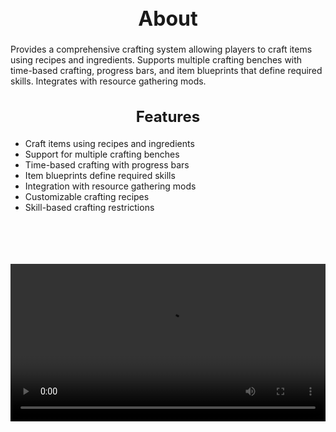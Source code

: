 <h1 style="text-align:center; font-size:2rem; font-weight:bold;">About</h1>

Provides a comprehensive crafting system allowing players to craft items using recipes and ingredients. Supports multiple crafting benches with time-based crafting, progress bars, and item blueprints that define required skills. Integrates with resource gathering mods.

<h2 style="text-align:center; font-size:1.5rem; font-weight:bold;">Features</h2>

- Craft items using recipes and ingredients
- Support for multiple crafting benches
- Time-based crafting with progress bars
- Item blueprints define required skills
- Integration with resource gathering mods
- Customizable crafting recipes
- Skill-based crafting restrictions

<br><br>

<p align="center">
  <video width="900" style="max-width:100%; margin-bottom: 40px; margin-top: 20px;" controls>
    <source src="https://bleonheart.github.io/assets/Crafting.mp4" type="video/mp4">
    Your browser does not support the video tag.
  </video>
</p>

<br><br>
